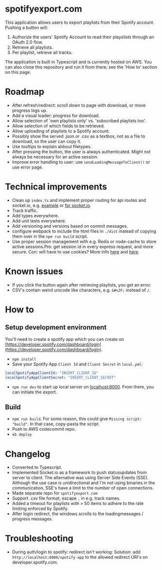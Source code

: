 # spotifyexport.com
This application allows users to export playlists from their Spotify account. Pushing a button will:
1. Authorize the users' Spotify Account to read their playslists through an OAuth 2.0 flow.
2. Retrieve all playlists. 
3. Per playlist, retrieve all tracks. 

The application is built in Typescript and is currently hosted on AWS. You can also clone this repository and run it from there; see the 'How to' section on this page. 

# Roadmap
- After refresh/redirect: scroll down to page with download, or move progress logs up.
- Add a visual loader: progress for download.
- Allow selection of 'own playlists only' vs. 'subscribed playlists too'. 
- Allow selection of which fields to be retrieved.
- Allow uploading of playlists to a Spotify account. 
- Possibly show the served .json or .csv as a textbox, not as a file to download, so the user can copy it.
- Use tooltips to explain abbout filetypes.
- After pressing the button, the user is always authenticated. Might not always be necessary for an active session.
- Improve error handling to user: use `sendLoadingMessageToClient()` or use error page.

# Technical improvements
- Clean up `index.ts` and implement proper routing for api routes and socket.io, e.g. [example](https://stackoverflow.com/questions/59681974/how-to-organize-routes-in-nodejs-express-app) or [for socket.io](https://stackoverflow.com/questions/20466129/how-to-organize-socket-handling-in-node-js-and-socket-io-app). 
- Track traffic.
- Add types everywhere. 
- Add unit tests everywhere.
- Add versioning and versions based on commit messages.
- configure webpack to include the html files in `./dist` instead of copying them over in the `npm run build` script.
- Use proper session management with e.g. Redis or node-cache to store active sessions.Pro: get session id in every express request, and more secure. Con: will have to use cookies? More info [here](https://www.section.io/engineering-education/session-management-in-nodejs-using-expressjs-and-express-session/) and [here](https://stackoverflow.com/questions/25532692/how-to-share-sessions-with-socket-io-1-x-and-express-4-x).

# Known issues
- If you click the button again after retrieving playlists, you get an error.
- CSV's contain weird unicode like characters, e.g. `&#x2F;` instead of `/`.

# How to

## Setup development environment
You'll need to create a spotify app which you can create on [https://developer.spotify.com/dashboard/login](https://developer.spotify.com/dashboard/login).

- `npm install`
- Save your Spotify App `Client Id` and `Client Secret` in `local.yml`:
```yml
localSpotifyAppClientId: "INSERT_CLIENT_ID"
localSpotifyAppClientSecret: "INSERT_CLIENT_SECRET"
```
- `npm run dev` to start up local server on [localhost:8000](localhost:8000). From there, you can initiate the export. 

## Build
- `npm run build`. For some reason, this could give `Missing script: "build"`. In that case, copy-pasta the script.
- Push to AWS codecommit repo. 
- `eb deploy`

# Changelog
- Converted to Typescript.
- Implemented Socket.io as a framework to push statusupdates from server to client. The alternative was using Server Side Events (SSE). Although the use case is unidirectional and I'm not using binaries in the communication, SSE's have a limit to the number of open connections.
- Made separate repo for `spotifyexport.com`
- Support .csv file format, escape `,` in e.g. track names.
- Added a timeout for playlists with > 50 items to adhere to the rate limiting enforced by Spotify.
- After login redirect, the windows scrolls to the loadingmessages / progress messages.

# Troubleshooting
- During auth/login to spotify: redirect isn't working: Solution: add `http://localhost:8000/spotify-app` to the allowed redirect URI's on developer.spotify.com.